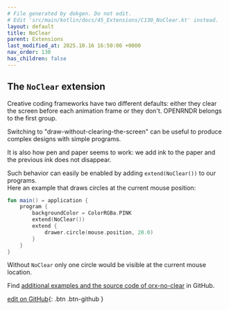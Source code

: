 ```yaml
---
# File generated by dokgen. Do not edit. 
# Edit 'src/main/kotlin/docs/45_Extensions/C130_NoClear.kt' instead.
layout: default
title: NoClear
parent: Extensions
last_modified_at: 2025.10.16 16:50:06 +0000
nav_order: 130
has_children: false
---
```

 
## The `NoClear` extension

Creative coding frameworks have two different defaults: either they clear the screen before
each animation frame or they don't. OPENRNDR belongs to the first group.

Switching to "draw-without-clearing-the-screen" can be useful to produce complex designs with simple programs. 

It is also how pen and paper seems to work: we add ink to the paper and the previous ink does not disappear.

Such behavior can easily be enabled by adding `extend(NoClear())` to our programs.    
Here an example that draws circles at the current mouse position: 
 
```kotlin
fun main() = application {
    program {
        backgroundColor = ColorRGBa.PINK
        extend(NoClear())
        extend {
            drawer.circle(mouse.position, 20.0)
        }
    }
}
``` 
 
Without `NoClear` only one circle would be visible at the current mouse location.
    
Find [additional examples and the source code of orx-no-clear](https://github.com/openrndr/orx/tree/master/orx-no-clear) in GitHub.          

[edit on GitHub](https://github.com/openrndr/openrndr-guide/blob/main/src/main/kotlin/docs/45_Extensions/C130_NoClear.kt){: .btn .btn-github }